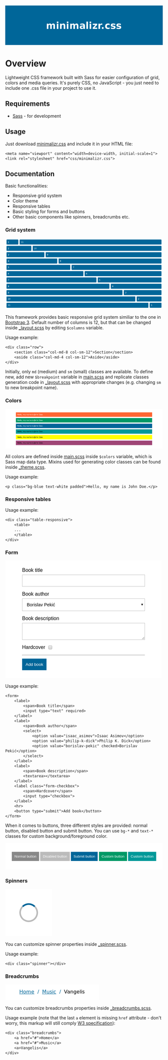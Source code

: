 <p align="center">
	<img src="assets/logo.png" alt="minimalizr.css">
</p>

# Overview

Lightweight CSS framework built with Sass for easier configuration of grid, colors and media queries. It's purely CSS, no JavaScript - you just need to include one .css file in your project to use it.

## Requirements

- [Sass](https://sass-lang.com/) - for development

## Usage

Just download [minimalizr.css](css/minimalizr.css) and include it in your HTML file:

```
<meta name="viewport" content="width=device-width, initial-scale=1">
<link rel="stylesheet" href="css/minimalizr.css">
```

## Documentation

Basic functionalities:

- Responsive grid system
- Color theme
- Responsive tables
- Basic styling for forms and buttons
- Other basic components like spinners, breadcrumbs etc.

### Grid system

![Grid system](assets/grid.png)

This framework provides basic responsive grid system similiar to the one in [Bootstrap 3](https://getbootstrap.com/). Default number of columns is 12, but that can be changed inside [_layout.scss](sass/_layout.scss) by editing `$columns` variable.

Usage example:

```
<div class="row">
	<section class="col-md-8 col-sm-12">Section</section>
	<aside class="col-md-4 col-sm-12">Aside</aside>
</div>
```

Initially, only `md` (medium) and `sm` (small) classes are available. To define new, add new `$breakpoint` variable in [main.scss](sass/main.scss) and replicate classes generation code in [_layout.scss](sass/_layout.scss) with appropriate changes (e.g. changing `sm` to new breakpoint name).

### Colors

![Colors](assets/colors.png)

All colors are defined inside [main.scss](sass/main.scss) inside `$colors` variable, which is Sass map data type. Mixins used for generating color classes can be found inside [_theme.scss](sass/_theme.scss).

Usage example:

```
<p class="bg-blue text-white padded">Hello, my name is John Doe.</p>
```

### Responsive tables

Usage example:

```
<div class="table-responsive">
	<table>
	...
	</table>
</div>
```

### Form

![Form](assets/form.png)

Usage example:

```
<form>
	<label>
		<span>Book title</span>
		<input type="text" required>
	</label>
	<label>
		<span>Book author</span>
		<select>
			<option value="isaac_asimov">Isaac Asimov</option>
			<option value="philip-k-dick">Philip K. Dick</option>
			<option value="borislav-pekic" checked>Borislav Pekić</option>
		</select>
	</label>
	<label>
		<span>Book description</span>
		<textarea></textarea>
	</label>
	<label class="form-checkbox">
		<span>Hardcover</span>
		<input type="checkbox">
	</label>
	<hr>
	<button type="submit">Add book</button>
</form>
```

When it comes to buttons, three different styles are provided: normal button, disabled button and submit button. You can use `bg-*` and `text-*` classes for custom background/foreground color.

![Buttons](assets/buttons.png)

### Spinners

![CSS spinner](assets/spinner.png)

You can customize spinner properties inside [_spinner.scss](sass/components/_spinner.scss).

Usage example:

```
<div class="spinner"></div>
```

### Breadcrumbs

![CSS breadcrumbs](assets/breadcrumbs.png)

You can customize breadcrumbs properties inside [_breadcrumbs.scss](sass/components/_breadcrumbs.scss).

Usage example (note that the last `a` element is missing `href` attribute - don't worry, this markup will still comply [W3 specification](https://www.w3.org/TR/2011/WD-html5-20110525/links.html#attr-hyperlink-href)):

```
<div class="breadcrumbs">
	<a href="#">Home</a>
	<a href="#">Music</a>
	<a>Vangelis</a>
</div>
```
